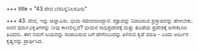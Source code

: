 +++
title = "43 ದೇವ ಬೆಸಸಿನ್ನನಿಲಸೂನು"

+++
43. ದೇವ, ಇನ್ನು ಆಜ್ಞಾಪಿಸು. ಭೀಮ ಸಜೀವನಾಗಿದ್ದಾನೆ. ಶತ್ರುವನ್ನು ನಿವಾರಿಸುವ ಪ್ರಸ್ತಾಪವನ್ನು ಹೇಳಬೇಕು. ಅವನ ಧರ್ಮವಿಕೃತಿಗಳನ್ನು ನೀವು ಕಾಣಲಿಲ್ಲವೆ? ಭೀಮನ ನಾಭಿಪ್ರದೇಶಕ್ಕೆ ಮತ್ತು ತೊಡೆಯ ಪ್ರದೇಶಕ್ಕೆ ಅನೇಕಬಾರಿ ತಿವಿದನು. ಈಗ ನಮಗೆ ಜಯವನ್ನು ಸಂಪಾದಿಸುವ ಬಗೆ ಹೇಗೆಂಬುದನ್ನು ತಿಳಿಸುವ ಕೃಪೆ ಮಾಡಿ - ಎಂದು ಅರ್ಜುನ ಕೃಷ್ಣನನ್ನು ಪ್ರಾರ್ಥಿಸಿದ.
